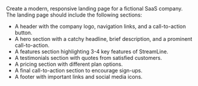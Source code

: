 Create a modern, responsive landing page for a fictional SaaS company. The landing page should include the following sections:

- A header with the company logo, navigation links, and a call-to-action button.
- A hero section with a catchy headline, brief description, and a prominent call-to-action.
- A features section highlighting 3-4 key features of StreamLine.
- A testimonials section with quotes from satisfied customers.
- A pricing section with different plan options.
- A final call-to-action section to encourage sign-ups.
- A footer with important links and social media icons.